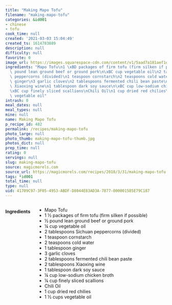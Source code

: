 ```yaml
---
title: "Making Mapo Tofu"
filename: "making-mapo-tofu"
categories: &id001
- chinese
- tofu
cook_time: null
created: '2021-03-03 15:04:49'
created_ts: 1614783889
description: null
difficulty: null
favorite: 0
image_url: https://images.squarespace-cdn.com/content/v1/5aad7a181aef1dd83ca17bdb/1522540938936-NCNMAABV8SZNFT9Q0DP5/ke17ZwdGBToddI8pDm48kLkXF2pIyv_F2eUT9F60jBl7gQa3H78H3Y0txjaiv_0fDoOvxcdMmMKkDsyUqMSsMWxHk725yiiHCCLfrh8O1z4YTzHvnKhyp6Da-NYroOW3ZGjoBKy3azqku80C789l0iyqMbMesKd95J-X4EagrgU9L3Sa3U8cogeb0tjXbfawd0urKshkc5MgdBeJmALQKw/mapo_1?format=2500w
ingredients: "Mapo Tofu\n1 \xBD packages of firm tofu (firm silken if possible)\n\xBD\
  \ pound lean ground beef or ground pork\n\xBC cup vegetable oil\n2 tablespoons Sichuan\
  \ peppercorns (divided)\n1 teaspoon cornstarch\n2 teaspoons cold water\n1 tablespoon\
  \ ginger\n3 garlic cloves\n2 tablespoons fermented chili bean paste\n2 tablespoons\
  \ Xiaoxing wine\n1 tablespoon dark soy sauce\n\xBC cup low-sodium chicken broth\n\
  \xBC cup finely sliced scallions\nChili Oil\n1 cup dried red chilies\n1 \xBD cups\
  \ vegetable oil"
intrash: 0
meal_dates: null
meal_types: null
mine: null
name: Making Mapo Tofu
p_recipe_id: 482
permalink: /recipes/making-mapo-tofu
photo_large: null
photo_thumb: making-mapo-tofu-thumb.jpg
photos_dict: null
prep_time: null
rating: 0
servings: null
slug: making-mapo-tofu
source: magicmorels.com
source_url: https://magicmorels.com/recipes/2018/3/31/making-mapo-tofu
tags: *id001
total_time: null
type: null
uid: 41709C97-3F05-4953-ABDF-D8044E83AD3A-7877-000001585E79C187
---
```

<div class="large-8 medium-7 columns" id="writeup">	</div><!-- #writeup -->
</div><!-- #row-one -->
<div class="row" id="row-two">	<div class="medium-4 small-5 columns" id="ingredients"><h4>Ingredients</h4><div class="box box-ingredients content"><ul>
<li>Mapo Tofu</li>
<li>1 ½ packages of firm tofu (firm silken if possible)</li>
<li>½ pound lean ground beef or ground pork</li>
<li>¼ cup vegetable oil</li>
<li>2 tablespoons Sichuan peppercorns (divided)</li>
<li>1 teaspoon cornstarch</li>
<li>2 teaspoons cold water</li>
<li>1 tablespoon ginger</li>
<li>3 garlic cloves</li>
<li>2 tablespoons fermented chili bean paste</li>
<li>2 tablespoons Xiaoxing wine</li>
<li>1 tablespoon dark soy sauce</li>
<li>¼ cup low-sodium chicken broth</li>
<li>¼ cup finely sliced scallions</li>
<li>Chili Oil</li>
<li>1 cup dried red chilies</li>
<li>1 ½ cups vegetable oil</li>
</ul>
</div>	</div>	<div class="medium-6 small-7 columns" id="directions">	</div>